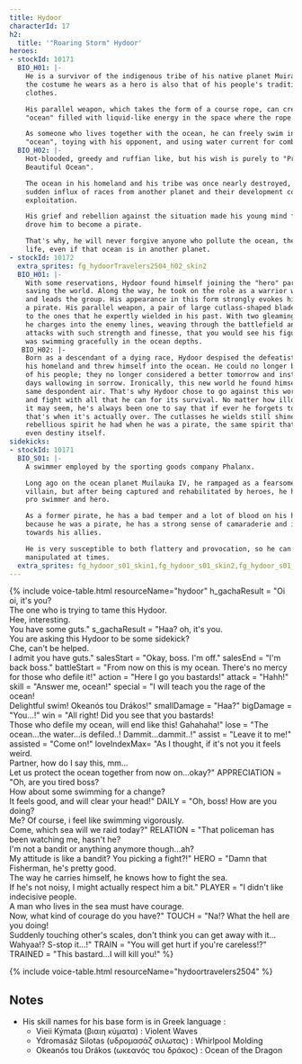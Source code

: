 ```yaml
---
title: Hydoor
characterId: 17
h2:
  title: '"Roaring Storm" Hydoor'
heroes:
- stockId: 10171
  BIO_H01: |-
    He is a survivor of the indigenous tribe of his native planet Muirauka IV, and
    the costume he wears as a hero is also that of his people's traditional best
    clothes.

    His parallel weapon, which takes the form of a course rope, can create an
    "ocean" filled with liquid-like energy in the space where the rope is released.

    As someone who lives together with the ocean, he can freely swim in that
    "ocean", toying with his opponent, and using water current for combat.
  BIO_H02: |-
    Hot-blooded, greedy and ruffian like, but his wish is purely to "Protect the
    Beautiful Ocean".

    The ocean in his homeland and his tribe was once nearly destroyed, due to the
    sudden influx of races from another planet and their development competition and
    exploitation.

    His grief and rebellion against the situation made his young mind fierce and
    drove him to become a pirate.

    That's why, he will never forgive anyone who pollute the ocean, the source of
    life, even if that ocean is in another planet.
- stockId: 10172
  extra_sprites: fg_hydoorTravelers2504_h02_skin2
  BIO_H01: |-
    With some reservations, Hydoor found himself joining the "hero" party tasked with
    saving the world. Along the way, he took on the role as a warrior who charges ahead
    and leads the group. His appearance in this form strongly evokes his past life as
    a pirate. His parallel weapon, a pair of large cutlass-shaped blades, are similar
    to the ones that he expertly wielded in his past. With two gleaming blades in hand,
    he charges into the enemy lines, weaving through the battlefield and dodging
    attacks with such strength and finesse, that you would see his figure as if he
    was swimming gracefully in the ocean depths.
   BIO_H02: |-
    Born as a descendant of a dying race, Hydoor despised the defeatist atmosphere of
    his homeland and threw himself into the ocean. He could no longer bear the attitude
    of his people; they no longer considered a better tomorrow and instead spent the
    days wallowing in sorrow. Ironically, this new world he found himself in carried the
    same despondent air. That's why Hydoor chose to go against this world's supposed end
    and fight with all that he can for its survival. No matter how illogical or unsure
    it may seem, he's always been one to say that if ever he forgets to resist, then
    that's when it's actually over. The cutlasses he wields still shine with the same
    rebellious spirit he had when he was a pirate, the same spirit that could carve out
    even destiny itself.
sidekicks:
- stockId: 10171
  BIO_S01: |-
    A swimmer employed by the sporting goods company Phalanx.

    Long ago on the ocean planet Muilauka IV, he rampaged as a fearsome pirate
    villain, but after being captured and rehabilitated by heroes, he has become a
    pro swimmer and hero.

    As a former pirate, he has a bad temper and a lot of blood on his hands, but
    because he was a pirate, he has a strong sense of camaraderie and is very caring
    towards his allies.

    He is very susceptible to both flattery and provocation, so he can be easily
    manipulated at times.
  extra_sprites: fg_hydoor_s01_skin1,fg_hydoor_s01_skin2,fg_hydoor_s01_skin3,fg_hydoor_s01_skin4,fg_hydoor_s01_skin5
---
```


{% include voice-table.html resourceName="hydoor"
h_gachaResult = "Oi oi, it's you?<br>The one who is trying to tame this Hydoor.<br>Hee, interesting.<br>You have some guts."
s_gachaResult = "Haa? oh, it's you.<br>You are asking this Hydoor to be some sidekick?<br>Che, can't be helped.<br>I admit you have guts."
salesStart = "Okay, boss. I'm off."
salesEnd = "I'm back boss."
battleStart = "From now on this is my ocean. There's no mercy for those who defile it!"
action = "Here I go you bastards!"
attack = "Hahh!"
skill = "Answer me, ocean!"
special = "I will teach you the rage of the ocean!<br>Delightful swim! Okeanós tou Drákos!"
smallDamage = "Haa?"
bigDamage = "You…!"
win = "All right! Did you see that you bastards!<br>Those who defile my ocean, will end like this! Gahahaha!"
lose = "The ocean…the water…is defiled..! Dammit…dammit..!"
assist = "Leave it to me!"
assisted = "Come on!"
loveIndexMax= "As I thought, if it's not you it feels weird.<br>Partner, how do I say this, mm…<br>Let us protect the ocean together from now on…okay?"
APPRECIATION = "Oh, are you tired boss?<br>How about some swimming for a change?<br>It feels good, and will clear your head!"
DAILY = "Oh, boss! How are you doing?<br>Me? Of course, i feel like swimming vigorously.<br>Come, which sea will we raid today?"
RELATION = "That policeman has been watching me, hasn't he?<br>I'm not a bandit or anything anymore though…ah?<br>My attitude is like a bandit? You picking a fight?!"
HERO = "Damn that Fisherman, he's pretty good.<br>The way he carries himself, he knows how to fight the sea.<br>If he's not noisy, I might actually respect him a bit."
PLAYER = "I didn't like indecisive people.<br>A man who lives in the sea must have courage.<br>Now, what kind of courage do you have?"
TOUCH = "Na!? What the hell are you doing!<br>Suddenly touching other's scales, don't think you can get away with it…<br>Wahyaa!? S-stop it…!"
TRAIN = "You will get hurt if you're careless!?"
TRAINED = "This bastard…I will kill you!"
%}

{% include voice-table.html resourceName="hydoortravelers2504"
%}

## Notes
- His skill names for his base form is in Greek language :
  - Vieii Kýmata (βιαιη κύματα) : Violent Waves
  - Ydromasáz Silotas (υδρομασάζ σιλωτας) : Whirlpool Molding
  - Okeanós tou Drákos (ωκεανός του δράκος) : Ocean of the Dragon
